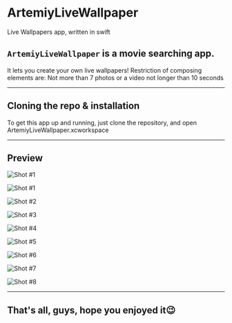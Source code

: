 # ArtemiyLiveWallpaper
Live Wallpapers app, written in swift

## ```ArtemiyLiveWallpaper``` is a movie searching app.
It lets you create your own live wallpapers! Restriction of composing elements are:
Not more than 7 photos or a video not longer than 10 seconds

---

## Cloning the repo & installation

To get this app up and running, just clone the repository, and open ArtemiyLiveWallpaper.xcworkspace

---

## Preview

![Shot #1](https://media.giphy.com/media/vFKqnCdLPNOKc/giphy.gif)

![Shot #1](/ArtemiyLiveWallpaper/images/LiveFirst1.gif)

![Shot #2](/ArtemiyLiveWallpaper/images/LiveFirst2.gif)

![Shot #3](/ArtemiyLiveWallpaper/images/LiveFirst3.gif)

![Shot #4](/ArtemiyLiveWallpaper/images/LiveFirst4.gif)

![Shot #5](/ArtemiyLiveWallpaper/images/LiveSec1.gif)

![Shot #6](/ArtemiyLiveWallpaper/images/LiveSec21.gif)

![Shot #7](/ArtemiyLiveWallpaper/images/LiveSec3.gif)

![Shot #8](/ArtemiyLiveWallpaper/images/LiveSec31.gif)

---

## That's all, guys, hope you enjoyed it😉

